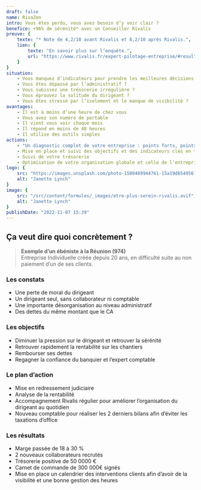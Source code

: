 ```yaml
---
draft: false
name: RivaZen
intro: Vous êtes perdu, vous avez besoin d’y voir clair ?
benefice: +96% de sérénité* avec un Conseiller Rivalis
preuve: {
    texte: "* Note de 4,2/10 avant Rivalis et 8,2/10 après Rivalis.",
    lien: {
        texte: "En savoir plus sur l’enquête.",
        url: "https://www.rivalis.fr/expert-pilotage-entreprise/#resultats-pilotage-rivalis"
    }
}
situation:
    - Vous manquez d’indicateurs pour prendre les meilleures décisions ?
    - Vous êtes dépassé par l’administratif ?
    - Vous subissez une trésorerie irrégulière ?
    - Vous éprouvez la solitude du dirigeant ?
    - Vous êtes stressé par l’isolement et le manque de visibilité ?
avantages:
    - Il est à moins d’une heure de chez vous
    - Vous avez son numéro de portable
    - Il vient vous voir chaque mois
    - Il répond en moins de 48 heures
    - Il utilise des outils simples
actions:
    - "Un diagnostic complet de votre entreprise : points forts, points faibles"
    - Mise en place et suivi des objectifs et des indicateurs clés en temps réel
    - Suivi de votre trésorerie
    - Optimisation de votre organisation globale et celle de l’entreprise
logo: {
    src: "https://images.unsplash.com/photo-1580489944761-15a19d654956?&fit=crop&w=280",
    alt: "Janette Lynch"
}
image: {
    src: "/src/content/formules/_images/etre-plus-serein-rivalis.avif",
    alt: "Janette Lynch"
}
publishDate: "2022-11-07 15:39"
---
```


## Ça veut dire quoi concrètement ?

> **Exemple d’un ébéniste à la Réunion (974)**  
> Entreprise Individuelle créée depuis 20 ans, en difficulté suite au non paiement d’un de ses clients.

### Les constats

- Une perte de moral du dirigeant
- Un dirigeant seul, sans collaborateur ni comptable
- Une importante désorganisation au niveau administratif
- Des dettes du même montant que le CA

### Les objectifs

- Diminuer la pression sur le dirigeant et retrouver la sérénité
- Retrouver rapidement la rentabilité sur les chantiers
- Rembourser ses dettes
- Regagner la confiance du banquier et l’expert comptable

### Le plan d’action

- Mise en redressement judiciaire
- Analyse de la rentabilité
- Accompagnement Rivalis régulier pour améliorer l’organisation du dirigeant au quotidien
- Nouveau comptable pour réaliser les 2 derniers bilans afin d’éviter les taxations d’office

### Les résultats

- Marge passée de 18 à 30 %
- 2 nouveaux collaborateurs recrutés
- Trésorerie positive de 50 0000 €
- Carnet de commande de 300 000€ signés
- Mise en place un calendrier des interventions clients afin d’avoir de la visibilité et une bonne gestion des heures
